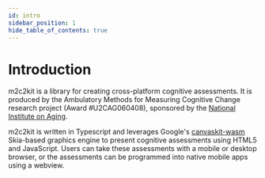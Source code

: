 ```yaml
---
id: intro
sidebar_position: 1
hide_table_of_contents: true
---
```


# Introduction

m2c2kit is a library for creating cross-platform cognitive assessments. It is produced by the Ambulatory Methods for Measuring Cognitive Change research project (Award #U2CAG060408), sponsored by the [National Institute on Aging](https://www.nia.nih.gov/).

m2c2kit is written in Typescript and leverages Google's [canvaskit-wasm](https://www.npmjs.com/package/canvaskit-wasm) Skia-based graphics engine to present cognitive assessments using HTML5 and JavaScript. Users can take these assessments with a mobile or desktop browser, or the assessments can be programmed into native mobile apps using a webview.
